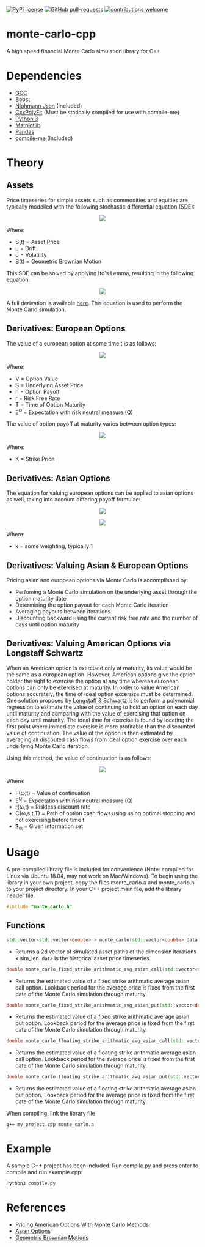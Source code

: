 [![PyPI license](https://img.shields.io/pypi/l/ansicolortags.svg)](https://pypi.python.org/pypi/ansicolortags/) [![GitHub pull-requests](https://img.shields.io/github/issues-pr/Naereen/StrapDown.js.svg)](https://GitHub.com/Naereen/StrapDown.js/pull/) [![contributions welcome](https://img.shields.io/badge/contributions-welcome-brightgreen.svg?style=flat)](https://github.com/dwyl/esta/issues) 

# monte-carlo-cpp
A high speed financial Monte Carlo simulation library for C++

# Dependencies

* [GCC](https://gcc.gnu.org/)
* [Boost](https://www.boost.org/)
* [Nlohmann Json](https://github.com/nlohmann/json) (Included)
* [CxxPolyFit](https://github.com/LLNL/CxxPolyFit) (Must be statically compiled for use with compile-me)
* [Python 3](https://www.python.org/)
* [Matplotlib](https://github.com/matplotlib/matplotlib)
* [Pandas](https://github.com/pandas-dev/pandas)
* [compile-me](https://github.com/cnaimo/compile-me) (Included)

# Theory
## Assets
Price timeseries for simple assets such as commodities and equities are typically modelled with the following stochastic differential equation (SDE):

<p align="center">
  <img src="https://latex.codecogs.com/gif.latex?\LARGE&space;dS(t)&space;=&space;\mu&space;S(t)dt&space;&plus;&space;\sigma&space;S(t)B(t)">
</p>

Where:
- S(t) = Asset Price
- μ = Drift
- σ = Volatility
- B(t) = Geometric Brownian Motion

This SDE can be solved by applying Ito's Lemma, resulting in the following equation:

<p align="center">
  <img src="https://latex.codecogs.com/gif.latex?\LARGE&space;S(t)&space;=&space;S(0)e^{(\mu&space;-&space;\frac{1}{2}\sigma&space;^{2})t&space;&plus;&space;\sigma&space;B(t)}">
</p>

A full derivation is available [here](https://www.quantstart.com/articles/Geometric-Brownian-Motion/). This equation is used to perform the Monte Carlo simulation.

## Derivatives: European Options

The value of a european option at some time t is as follows:

<p align="center">
  <img src="https://latex.codecogs.com/gif.latex?\LARGE&space;V(S(t),t)&space;=&space;\mathbb{E}^{Q}\left&space;[&space;h(S(T),T))exp\left&space;(-&space;\int_{t}^{T}r(s)ds\right&space;)&space;\right&space;]">
</p>

Where:
- V = Option Value
- S = Underlying Asset Price
- h = Option Payoff
- r = Risk Free Rate
- T = Time of Option Maturity
- E<sup>Q</sup> = Expectation with risk neutral measure (Q)

The value of option payoff at maturity varies between option types:

<p align="center">
  <img src="https://latex.codecogs.com/gif.latex?\LARGE&space;h(S(T),T)&space;=&space;\left\{\begin{matrix}&space;max\left&space;[&space;S(T)-K,0&space;\right&space;],&space;&&space;for\,call\,option&space;\\&space;max\left&space;[&space;K-S(T),0&space;\right&space;],&space;&&space;for\,put\,option&space;\end{matrix}\right.">
</p>

Where:
- K = Strike Price

## Derivatives: Asian Options

The equation for valuing european options can be applied to asian options as well, taking into account differing payoff formulae:

<p align="center">
  <img src="https://latex.codecogs.com/gif.latex?\LARGE&space;V(S(t),t)&space;=&space;\mathbb{E}^{Q}\left&space;[&space;h(S(t,T),T))exp\left&space;(-&space;\int_{t}^{T}r(s)ds\right&space;)&space;\right&space;]">
</p>
<p align="center">
  <img src="https://latex.codecogs.com/gif.latex?\large&space;h(S(t,T),T)&space;=&space;\left\{\begin{matrix}&space;max\left&space;[&space;\frac{1}{T}(&space;\int_{0}^{T}S(t)dt)-K,&space;0\right&space;],&space;&&space;for\,fixed\,strike\,arithmatic\,mean\,call\,option&space;\\&space;max\left&space;[K&space;-&space;\frac{1}{T}(&space;\int_{0}^{T}S(t)dt),&space;0\right&space;],&space;&&space;for\,fixed\,strike\,arithmatic\,mean\,put\,option&space;\\&space;max\left&space;[&space;S(T)-\frac{k}{T}(&space;\int_{0}^{T}S(t)dt),0&space;\right&space;],&space;&&space;for\,floating\,strike\,arithmatic\,mean\,call\,option\\&space;max\left&space;[\frac{k}{T}(&space;\int_{0}^{T}S(t)dt)-S(T),0&space;\right&space;],&space;&&space;for\,floating\,strike\,arithmatic\,mean\,put\,option&space;\end{matrix}\right.">
</p>

Where:
- k = some weighting, typically 1

## Derivatives: Valuing Asian & European Options

Pricing asian and european options via Monte Carlo is accomplished by:
- Perfoming a Monte Carlo simulation on the underlying asset through the option maturity date
- Determining the option payout for each Monte Carlo iteration
- Averaging payouts between iterations
- Discounting backward using the current risk free rate and the number of days until option maturity

## Derivatives: Valuing American Options via Longstaff Schwartz

When an American option is exercised only at maturity, its value would be the same as a european option. However, American options give the option holder the right to exercise the option at any time whereas european options can only be exercised at maturity. In order to value American options accurately, the time of ideal option excersize must be determined. One solution proposed by [Longstaff & Schwartz](https://people.math.ethz.ch/~hjfurrer/teaching/LongstaffSchwartzAmericanOptionsLeastSquareMonteCarlo.pdf) is to perform a polynomial regression to estimate the value of continuing to hold an option on each day until maturity and comparing with the value of exercising that option on each day until maturity. The ideal time for exercise is found by locating the first point where immediate exercise is more profitable than the discounted value of continuation. The value of the option is then estimated by averaging all discouted cash flows from ideal option exercise over each underlying Monte Carlo iteration.

Using this method, the value of continuation is as follows:
<p align="center">
  <img src="https://latex.codecogs.com/gif.latex?\LARGE&space;F(\omega&space;;t_{_k})&space;=&space;\mathbb{E}^{Q}\left&space;[&space;\sum_{j=k&plus;1}^{K}&space;exp\left&space;(-&space;\int_{t_{k}}^{t_{j}}r(\omega,s)ds&space;\right)C(\omega&space;,t_{j};t_{k},T)|\mathfrak{F}_{\textup{tk}}\right&space;]">
</p>

Where:
- F(ω;t) = Value of continuation
- E<sup>Q</sup> = Expectation with risk neutral measure (Q)
- r(ω,t) = Riskless discount rate
- C(ω,s;t,T) = Path of option cash flows using using optimal stopping and not exercising before time t
- 𝕱<sub>tk</sub> = Given information set

# Usage

A pre-compiled library file is included for convenience (Note: compiled for Linux via Ubuntu 18.04, may not work on Mac/Windows). To begin using the library in your own project, copy the files monte_carlo.a and monte_carlo.h to your project directory. In your C++ project main file, add the library header file:

```c++
#include "monte_carlo.h"
```
## Functions

```c++
std::vector<std::vector<double> > monte_carlo(std::vector<double> data, const int sim_len, const int iterations)
```
- Returns a 2d vector of simulated asset paths of the dimension iterations x sim_len. ```data``` is the historical asset price timeseries.


```c++
double monte_carlo_fixed_strike_arithmatic_avg_asian_call(std::vector<double> data_underlying, const double strike, const double risk_free_rate, const int days_to_exp, const int iterations=100000);
```
- Returns the estimated value of a fixed strike arithmatic average asian call option. Lookback period for the average price is fixed from the first date of the Monte Carlo simulation through maturity.

```c++
double monte_carlo_fixed_strike_arithmatic_avg_asian_put(std::vector<double> data_underlying, const double strike, const double risk_free_rate, const int days_to_exp, const int iterations=100000)
```
- Returns the estimated value of a fixed strike arithmatic average asian put option. Lookback period for the average price is fixed from the first date of the Monte Carlo simulation through maturity.


```c++
double monte_carlo_floating_strike_arithmatic_avg_asian_call(std::vector<double> data_underlying, const double k, const double risk_free_rate, const int days_to_exp, const int iterations=100000)
```
- Returns the estimated value of a floating strike arithmatic average asian call option. Lookback period for the average price is fixed from the first date of the Monte Carlo simulation through maturity.


```c++
double monte_carlo_floating_strike_arithmatic_avg_asian_put(std::vector<double> data_underlying, const double k, const double risk_free_rate, const int days_to_exp, const int iterations=100000)
```
- Returns the estimated value of a floating strike arithmatic average asian put option. Lookback period for the average price is fixed from the first date of the Monte Carlo simulation through maturity.


When compiling, link the library file
```
g++ my_project.cpp monte_carlo.a
```

# Example
A sample C++ project has been included. Run compile.py and press enter to compile and run example.cpp:

```
Python3 compile.py
```
# References
- [Pricing American Options With Monte Carlo Methods](https://www.maths.ox.ac.uk/system/files/attachments/TT18_dissertation_1000246.pdf)
- [Asian Options](https://en.wikipedia.org/wiki/Asian_option)
- [Geometric Brownian Motions](https://www.quantstart.com/articles/Geometric-Brownian-Motion/)

